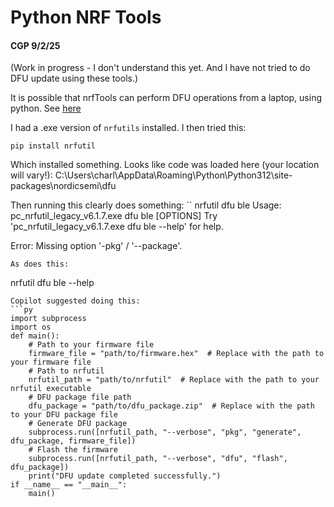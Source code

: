 Python NRF Tools
================

#### CGP 9/2/25

(Work in progress - I don't understand this yet. And I have not tried to do DFU update using these tools.)

It is possible that nrfTools can perform DFU operations from a laptop, using python.
See [here](https://github.com/NordicSemiconductor/pc-nrfutil/blob/master/nordicsemi/dfu/dfu_transport_ble.py)

I had a .exe version of `nrfutils` installed. I then tried this:
```
pip install nrfutil
```
Which installed something. Looks like code was loaded here (your location will vary!):
C:\Users\charl\AppData\Roaming\Python\Python312\site-packages\nordicsemi\dfu

Then running this clearly does something:
``
nrfutil dfu ble
Usage: pc_nrfutil_legacy_v6.1.7.exe dfu ble [OPTIONS]
Try 'pc_nrfutil_legacy_v6.1.7.exe dfu ble --help' for help.

Error: Missing option '-pkg' / '--package'.
```
As does this:
```
nrfutil dfu ble --help
```
Copilot suggested doing this:
```py
import subprocess
import os
def main():
    # Path to your firmware file
    firmware_file = "path/to/firmware.hex"  # Replace with the path to your firmware file
    # Path to nrfutil
    nrfutil_path = "path/to/nrfutil"  # Replace with the path to your nrfutil executable
    # DFU package file path
    dfu_package = "path/to/dfu_package.zip"  # Replace with the path to your DFU package file
    # Generate DFU package
    subprocess.run([nrfutil_path, "--verbose", "pkg", "generate", dfu_package, firmware_file])
    # Flash the firmware
    subprocess.run([nrfutil_path, "--verbose", "dfu", "flash", dfu_package])
    print("DFU update completed successfully.")
if __name__ == "__main__":
    main()
```